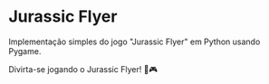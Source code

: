 # Jurassic Flyer

Implementação simples do jogo "Jurassic Flyer" em Python usando Pygame.


Divirta-se jogando o Jurassic Flyer! 🦕🎮

